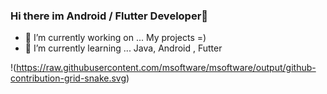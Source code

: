### Hi there im Android / Flutter Developer👋

- 🔭 I’m currently working on ... My projects =)
- 🌱 I’m currently learning ... Java, Android , Futter

!(https://raw.githubusercontent.com/msoftware/msoftware/output/github-contribution-grid-snake.svg)
